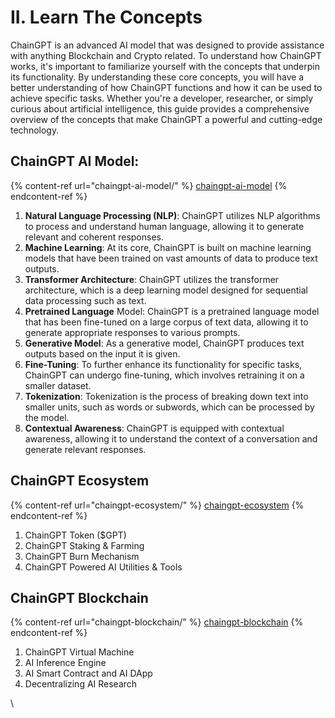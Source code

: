 # II. Learn The Concepts

ChainGPT is an advanced AI model that was designed to provide assistance with anything Blockchain and Crypto related. To understand how ChainGPT works, it's important to familiarize yourself with the concepts that underpin its functionality.  By understanding these core concepts, you will have a better understanding of how ChainGPT functions and how it can be used to achieve specific tasks. Whether you're a developer, researcher, or simply curious about artificial intelligence, this guide provides a comprehensive overview of the concepts that make ChainGPT a powerful and cutting-edge technology.



## ChainGPT AI Model:&#x20;

{% content-ref url="chaingpt-ai-model/" %}
[chaingpt-ai-model](chaingpt-ai-model/)
{% endcontent-ref %}

1. **Natural Language Processing (NLP)**: ChainGPT utilizes NLP algorithms to process and understand human language, allowing it to generate relevant and coherent responses.&#x20;
2. **Machine Learning**: At its core, ChainGPT is built on machine learning models that have been trained on vast amounts of data to produce text outputs.
3. **Transformer Architecture**: ChainGPT utilizes the transformer architecture, which is a deep learning model designed for sequential data processing such as text.
4. **Pretrained Language** Model: ChainGPT is a pretrained language model that has been fine-tuned on a large corpus of text data, allowing it to generate appropriate responses to various prompts.
5. **Generative Model**: As a generative model, ChainGPT produces text outputs based on the input it is given.
6. **Fine-Tuning**: To further enhance its functionality for specific tasks, ChainGPT can undergo fine-tuning, which involves retraining it on a smaller dataset.
7. **Tokenization**: Tokenization is the process of breaking down text into smaller units, such as words or subwords, which can be processed by the model.
8. **Contextual Awareness**: ChainGPT is equipped with contextual awareness, allowing it to understand the context of a conversation and generate relevant responses.



## ChainGPT Ecosystem

{% content-ref url="chaingpt-ecosystem/" %}
[chaingpt-ecosystem](chaingpt-ecosystem/)
{% endcontent-ref %}

1. ChainGPT Token ($GPT)
2. ChainGPT Staking & Farming
3. ChainGPT Burn Mechanism
4. ChainGPT Powered AI Utilities & Tools



## ChainGPT Blockchain

{% content-ref url="chaingpt-blockchain/" %}
[chaingpt-blockchain](chaingpt-blockchain/)
{% endcontent-ref %}

1. ChainGPT Virtual Machine
2. AI Inference Engine
3. AI Smart Contract and AI DApp
4. Decentralizing AI Research

\
